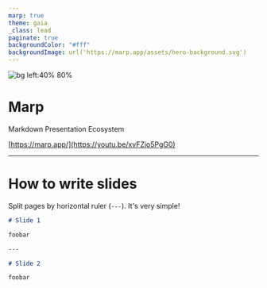 ```yaml
---
marp: true
theme: gaia
_class: lead
paginate: true
backgroundColor: "#fff"
backgroundImage: url('https://marp.app/assets/hero-background.svg')
---
```


![bg left:40% 80%](https://marp.app/assets/marp.svg)

# **Marp**

Markdown Presentation Ecosystem

[https://marp.app/](https://youtu.be/xvFZjo5PgG0)

---

# How to write slides

Split pages by horizontal ruler (`---`). It's very simple!

```markdown
# Slide 1

foobar

---

# Slide 2

foobar
```
